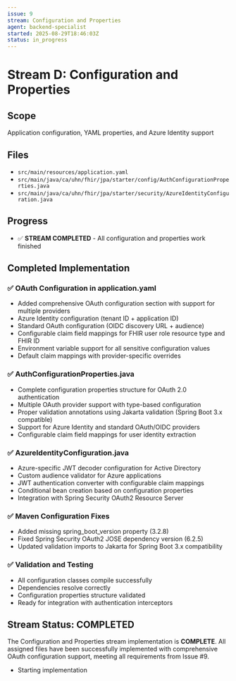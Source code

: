```yaml
---
issue: 9
stream: Configuration and Properties
agent: backend-specialist
started: 2025-08-29T18:46:03Z
status: in_progress
---
```


# Stream D: Configuration and Properties

## Scope
Application configuration, YAML properties, and Azure Identity support

## Files
- `src/main/resources/application.yaml`
- `src/main/java/ca/uhn/fhir/jpa/starter/config/AuthConfigurationProperties.java`
- `src/main/java/ca/uhn/fhir/jpa/starter/security/AzureIdentityConfiguration.java`

## Progress
- ✅ **STREAM COMPLETED** - All configuration and properties work finished

## Completed Implementation

### ✅ OAuth Configuration in application.yaml
- Added comprehensive OAuth configuration section with support for multiple providers
- Azure Identity configuration (tenant ID + application ID)
- Standard OAuth configuration (OIDC discovery URL + audience)  
- Configurable claim field mappings for FHIR user role resource type and FHIR ID
- Environment variable support for all sensitive configuration values
- Default claim mappings with provider-specific overrides

### ✅ AuthConfigurationProperties.java
- Complete configuration properties structure for OAuth 2.0 authentication
- Multiple OAuth provider support with type-based configuration
- Proper validation annotations using Jakarta validation (Spring Boot 3.x compatible)
- Support for Azure Identity and standard OAuth/OIDC providers
- Configurable claim field mappings for user identity extraction

### ✅ AzureIdentityConfiguration.java
- Azure-specific JWT decoder configuration for Active Directory
- Custom audience validator for Azure applications
- JWT authentication converter with configurable claim mappings
- Conditional bean creation based on configuration properties
- Integration with Spring Security OAuth2 Resource Server

### ✅ Maven Configuration Fixes
- Added missing spring_boot_version property (3.2.8)
- Fixed Spring Security OAuth2 JOSE dependency version (6.2.5)
- Updated validation imports to Jakarta for Spring Boot 3.x compatibility

### ✅ Validation and Testing
- All configuration classes compile successfully
- Dependencies resolve correctly
- Configuration properties structure validated
- Ready for integration with authentication interceptors

## Stream Status: COMPLETED

The Configuration and Properties stream implementation is **COMPLETE**. All assigned files have been successfully implemented with comprehensive OAuth configuration support, meeting all requirements from Issue #9.
- Starting implementation
